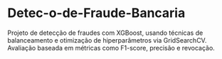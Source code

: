 # Detec-o-de-Fraude-Bancaria
Projeto de detecção de fraudes com XGBoost, usando técnicas de balanceamento e otimização de hiperparâmetros via GridSearchCV. Avaliação baseada em métricas como F1-score, precisão e revocação.
